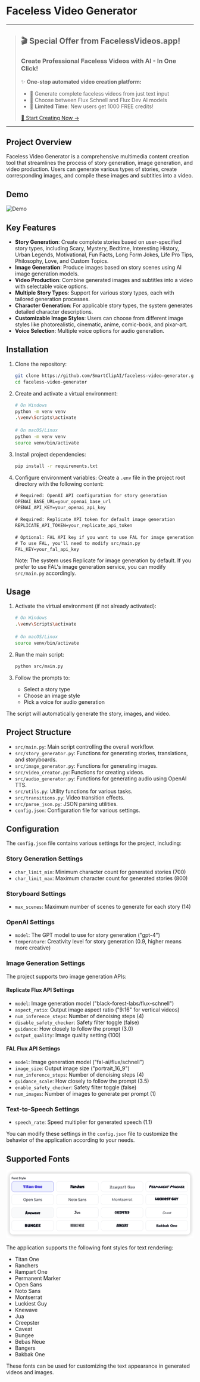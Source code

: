 # Faceless Video Generator 

---
> ## 🎬 Special Offer from FacelessVideos.app!
> 
> ### Create Professional Faceless Videos with AI - In One Click!
>
> ✨ **One-stop automated video creation platform:**
> - 🤖 Generate complete faceless videos from just text input
> - 🎨 Choose between Flux Schnell and Flux Dev AI models
> - 🎁 **Limited Time**: New users get 1000 FREE credits!
>
> [🚀 Start Creating Now →](https://facelessvideos.app/)
---

## Project Overview

Faceless Video Generator is a comprehensive multimedia content creation tool that streamlines the process of story generation, image generation, and video production. Users can generate various types of stories, create corresponding images, and compile these images and subtitles into a video.

## Demo

![Demo](demo/demo.gif)

## Key Features

- **Story Generation**: Create complete stories based on user-specified story types, including Scary, Mystery, Bedtime, Interesting History, Urban Legends, Motivational, Fun Facts, Long Form Jokes, Life Pro Tips, Philosophy, Love, and Custom Topics.
- **Image Generation**: Produce images based on story scenes using AI image generation models.
- **Video Production**: Combine generated images and subtitles into a video with selectable voice options.
- **Multiple Story Types**: Support for various story types, each with tailored generation processes.
- **Character Generation**: For applicable story types, the system generates detailed character descriptions.
- **Customizable Image Styles**: Users can choose from different image styles like photorealistic, cinematic, anime, comic-book, and pixar-art.
- **Voice Selection**: Multiple voice options for audio generation.

## Installation

1. Clone the repository:

   ```bash
   git clone https://github.com/SmartClipAI/faceless-video-generator.git
   cd faceless-video-generator
   ```

2. Create and activate a virtual environment:

   ```bash
   # On Windows
   python -m venv venv
   .\venv\Scripts\activate

   # On macOS/Linux
   python -m venv venv
   source venv/bin/activate
   ```

3. Install project dependencies:

   ```bash
   pip install -r requirements.txt
   ```

4. Configure environment variables:
   Create a `.env` file in the project root directory with the following content:

   ```plaintext
   # Required: OpenAI API configuration for story generation
   OPENAI_BASE_URL=your_openai_base_url
   OPENAI_API_KEY=your_openai_api_key
   
   # Required: Replicate API token for default image generation
   REPLICATE_API_TOKEN=your_replicate_api_token
   
   # Optional: FAL API key if you want to use FAL for image generation
   # To use FAL, you'll need to modify src/main.py
   FAL_KEY=your_fal_api_key
   ```

   Note: The system uses Replicate for image generation by default. If you prefer to use FAL's image generation service, you can modify `src/main.py` accordingly.

## Usage

1. Activate the virtual environment (if not already activated):

   ```bash
   # On Windows
   .\venv\Scripts\activate

   # On macOS/Linux
   source venv/bin/activate
   ```

2. Run the main script:

   ```bash
   python src/main.py
   ```

3. Follow the prompts to:
   - Select a story type
   - Choose an image style
   - Pick a voice for audio generation

The script will automatically generate the story, images, and video.

## Project Structure

- `src/main.py`: Main script controlling the overall workflow.
- `src/story_generator.py`: Functions for generating stories, translations, and storyboards.
- `src/image_generator.py`: Functions for generating images.
- `src/video_creator.py`: Functions for creating videos.
- `src/audio_generator.py`: Functions for generating audio using OpenAI TTS.
- `src/utils.py`: Utility functions for various tasks.
- `src/transitions.py`: Video transition effects.
- `src/parse_json.py`: JSON parsing utilities.
- `config.json`: Configuration file for various settings.

## Configuration

The `config.json` file contains various settings for the project, including:

### Story Generation Settings
- `char_limit_min`: Minimum character count for generated stories (700)
- `char_limit_max`: Maximum character count for generated stories (800)

### Storyboard Settings
- `max_scenes`: Maximum number of scenes to generate for each story (14)

### OpenAI Settings
- `model`: The GPT model to use for story generation ("gpt-4")
- `temperature`: Creativity level for story generation (0.9, higher means more creative)

### Image Generation Settings
The project supports two image generation APIs:

#### Replicate Flux API Settings
- `model`: Image generation model ("black-forest-labs/flux-schnell")
- `aspect_ratio`: Output image aspect ratio ("9:16" for vertical videos)
- `num_inference_steps`: Number of denoising steps (4)
- `disable_safety_checker`: Safety filter toggle (false)
- `guidance`: How closely to follow the prompt (3.0)
- `output_quality`: Image quality setting (100)

#### FAL Flux API Settings
- `model`: Image generation model ("fal-ai/flux/schnell")
- `image_size`: Output image size ("portrait_16_9")
- `num_inference_steps`: Number of denoising steps (4)
- `guidance_scale`: How closely to follow the prompt (3.5)
- `enable_safety_checker`: Safety filter toggle (false)
- `num_images`: Number of images to generate per prompt (1)

### Text-to-Speech Settings
- `speech_rate`: Speed multiplier for generated speech (1.1)

You can modify these settings in the `config.json` file to customize the behavior of the application according to your needs.

## Supported Fonts

![Available Font Styles](assets/font.png)

The application supports the following font styles for text rendering:

- Titan One
- Ranchers
- Rampart One
- Permanent Marker
- Open Sans
- Noto Sans
- Montserrat
- Luckiest Guy
- Knewave
- Jua
- Creepster
- Caveat
- Bungee
- Bebas Neue
- Bangers
- Bakbak One

These fonts can be used for customizing the text appearance in generated videos and images.


